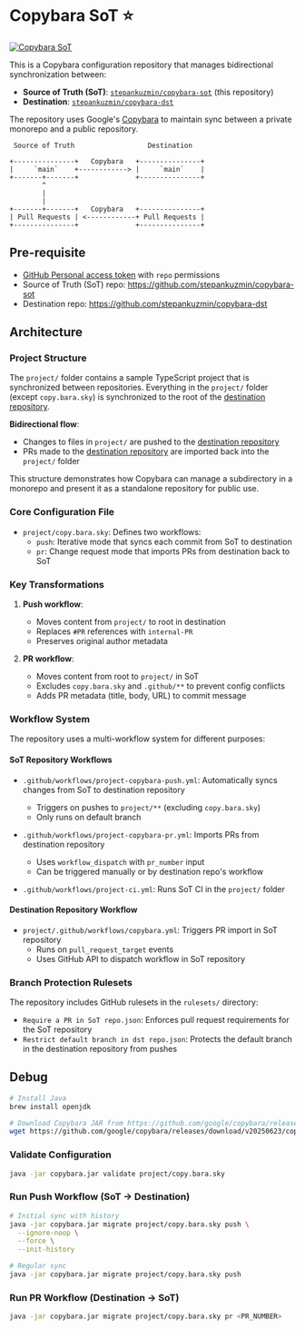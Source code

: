 # Copybara SoT ⭐️

[![Copybara SoT](https://github.com/stepankuzmin/copybara-sot/actions/workflows/project-copybara-push.yml/badge.svg)](https://github.com/stepankuzmin/copybara-sot/actions/workflows/copybara.yml)

This is a Copybara configuration repository that manages bidirectional synchronization between:
- **Source of Truth (SoT)**: [`stepankuzmin/copybara-sot`](https://github.com/stepankuzmin/copybara-sot) (this repository)
- **Destination**: [`stepankuzmin/copybara-dst`](https://github.com/stepankuzmin/copybara-dst)

The repository uses Google's [Copybara](https://github.com/google/copybara/) to maintain sync between a private monorepo and a public repository.

```
 Source of Truth                  Destination

+---------------+   Copybara   +---------------+
|     `main`    +------------> |     `main`    |
+-------+-------+              +---------------+
        ^
        |
        |
+-------+-------+   Copybara   +---------------+
| Pull Requests | <------------+ Pull Requests |
+---------------+              +---------------+
```

## Pre-requisite

- [GitHub Personal access token](https://github.com/settings/tokens) with `repo` permissions
- Source of Truth (SoT) repo: https://github.com/stepankuzmin/copybara-sot
- Destination repo: https://github.com/stepankuzmin/copybara-dst

## Architecture

### Project Structure

The `project/` folder contains a sample TypeScript project that is synchronized between repositories. Everything in the `project/` folder (except `copy.bara.sky`) is synchronized to the root of the [destination repository](https://github.com/stepankuzmin/copybara-dst).

**Bidirectional flow**:
  - Changes to files in `project/` are pushed to the [destination repository](https://github.com/stepankuzmin/copybara-dst)
  - PRs made to the [destination repository](https://github.com/stepankuzmin/copybara-dst) are imported back into the `project/` folder

This structure demonstrates how Copybara can manage a subdirectory in a monorepo and present it as a standalone repository for public use.

### Core Configuration File

- `project/copy.bara.sky`: Defines two workflows:
  - `push`: Iterative mode that syncs each commit from SoT to destination
  - `pr`: Change request mode that imports PRs from destination back to SoT

### Key Transformations

1. **Push workflow**:
   - Moves content from `project/` to root in destination
   - Replaces `#PR` references with `internal-PR`
   - Preserves original author metadata

2. **PR workflow**:
   - Moves content from root to `project/` in SoT
   - Excludes `copy.bara.sky` and `.github/**` to prevent config conflicts
   - Adds PR metadata (title, body, URL) to commit message

### Workflow System

The repository uses a multi-workflow system for different purposes:

#### SoT Repository Workflows

- `.github/workflows/project-copybara-push.yml`: Automatically syncs changes from SoT to destination repository
  - Triggers on pushes to `project/**` (excluding `copy.bara.sky`)
  - Only runs on default branch

- `.github/workflows/project-copybara-pr.yml`: Imports PRs from destination repository
  - Uses `workflow_dispatch` with `pr_number` input
  - Can be triggered manually or by destination repo's workflow

- `.github/workflows/project-ci.yml`: Runs SoT CI in the `project/` folder

#### Destination Repository Workflow

- `project/.github/workflows/copybara.yml`: Triggers PR import in SoT repository
  - Runs on `pull_request_target` events
  - Uses GitHub API to dispatch workflow in SoT repository

### Branch Protection Rulesets

The repository includes GitHub rulesets in the `rulesets/` directory:

- `Require a PR in SoT repo.json`: Enforces pull request requirements for the SoT repository
- `Restrict default branch in dst repo.json`: Protects the default branch in the destination repository from pushes

## Debug

```bash
# Install Java
brew install openjdk

# Download Copybara JAR from https://github.com/google/copybara/releases
wget https://github.com/google/copybara/releases/download/v20250623/copybara_deploy.jar -O copybara.jar
```

### Validate Configuration

```bash
java -jar copybara.jar validate project/copy.bara.sky
```

### Run Push Workflow (SoT → Destination)

```bash
# Initial sync with history
java -jar copybara.jar migrate project/copy.bara.sky push \
  --ignore-noop \
  --force \
  --init-history

# Regular sync
java -jar copybara.jar migrate project/copy.bara.sky push
```

### Run PR Workflow (Destination → SoT)

```bash
java -jar copybara.jar migrate project/copy.bara.sky pr <PR_NUMBER>
```
